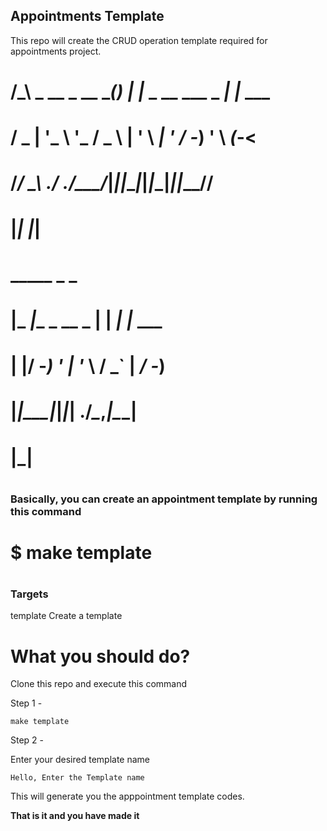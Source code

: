 ## Appointments Template

This repo will create the CRUD operation template required for appointments project.

#    
#    /_\  _ __ _ __  ___(_)_ _| |_ _ __  ___ _ _| |_ ___
#   / _ \| '_ \ '_ \/ _ \ | ' \  _| '  \/ -_) ' \  _(_-<
#  /_/ \_\ .__/ .__/\___/_|_||_\__|_|_|_\___|_||_\__/__/
#        |_|  |_|                                       
#   _____               _      _       
#  |_   _|__ _ __  _ __| |__ _| |_ ___ 
#    | |/ -_) '  \| '_ \ / _` |  _/ -_)
#    |_|\___|_|_|_| .__/_\__,_|\__\___|
#                 |_|                  
#
### Basically, you can create an appointment template by running this command
#
# $ make template
#
### Targets
template                       Create a template


# What you should do?

Clone this repo and execute this command

Step 1 - 

```shell 
make template
```

Step 2 -

Enter your desired template name

``` shell
Hello, Enter the Template name
```

This will generate you the apppointment template codes. 

**That is it and you have made it**
